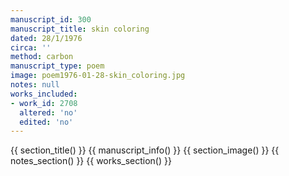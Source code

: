 ```yaml
---
manuscript_id: 300
manuscript_title: skin coloring
dated: 28/1/1976
circa: ''
method: carbon
manuscript_type: poem
image: poem1976-01-28-skin_coloring.jpg
notes: null
works_included:
- work_id: 2708
  altered: 'no'
  edited: 'no'
---
```


{{ section_title() }}
{{ manuscript_info() }}
{{ section_image() }}
{{ notes_section() }}
{{ works_section() }}
